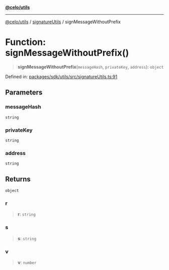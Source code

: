[**@celo/utils**](../../README.md)

***

[@celo/utils](../../README.md) / [signatureUtils](../README.md) / signMessageWithoutPrefix

# Function: signMessageWithoutPrefix()

> **signMessageWithoutPrefix**(`messageHash`, `privateKey`, `address`): `object`

Defined in: [packages/sdk/utils/src/signatureUtils.ts:91](https://github.com/celo-org/developer-tooling/blob/master/packages/sdk/utils/src/signatureUtils.ts#L91)

## Parameters

### messageHash

`string`

### privateKey

`string`

### address

`string`

## Returns

`object`

### r

> **r**: `string`

### s

> **s**: `string`

### v

> **v**: `number`
